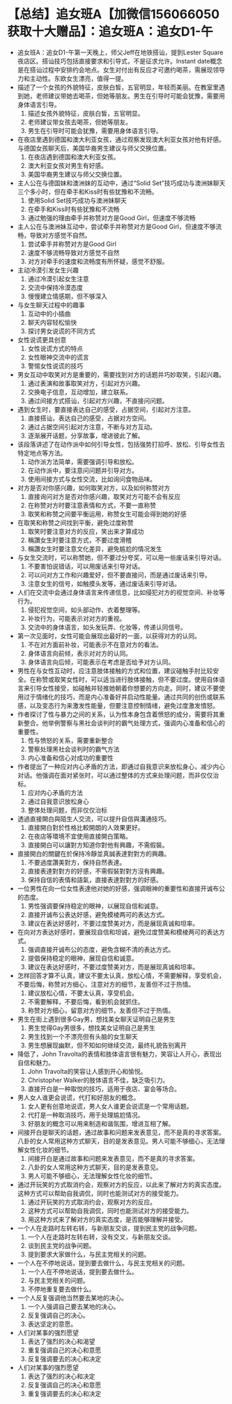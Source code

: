 # 【总结】追女班A【加微信156066050获取十大赠品】：追女班A：追女D1-午

-   追女班A：追女D1-午第一天晚上，师父Jeff在地铁搭讪，提到Lester Square夜店区。搭讪技巧包括直接要求和引导式，不是征求允许。Instant date概念是在搭讪过程中安排约会地点。女生对付出有反应才可邀约喝茶，需展现领导力和主动性。东欧女生漂亮，值得一提。
-   描述了一个女孩的外貌特征，皮肤白皙，五官明显，年轻而美丽。在教室里遇到她，老师建议带她去喝茶，但她等朋友。男生在引导时可能会犹豫，需要用身体语言引导。
    1.  描述女孩外貌特征，皮肤白皙，五官明显。
    2.  老师建议带女孩去喝茶，但她等朋友。
    3.  男生在引导时可能会犹豫，需要用身体语言引导。
-   在夜店里遇到德国和澳大利亚女孩，通过观察发现澳大利亚女孩对他有好感。与德国女孩聊天后，美国华裔男生建议与师父交换位置。
    1.  在夜店遇到德国和澳大利亚女孩。
    2.  澳大利亚女孩对男生有好感。
    3.  美国华裔男生建议与师父交换位置。
-   主人公在与德国妹和澳洲妹的互动中，通过“Solid Set”技巧成功与澳洲妹聊天三个多小时，但在牵手和Kiss时有些犹豫和不流畅。
    1.  使用Solid Set技巧成功与澳洲妹聊天
    2.  在牵手和Kiss时有些犹豫和不流畅
    3.  通过勉强的理由牵手并称赞对方是Good Girl，但速度不够流畅
-   主人公在与澳洲妹互动中，尝试牵手并称赞对方是Good Girl，但速度不够流畅，导致对方感觉不自然。
    1.  尝试牵手并称赞对方是Good Girl
    2.  速度不够流畅导致对方感觉不自然
    3.  对方对牵手的速度和流畅度有所怀疑，感觉不舒服。
-   主动冷漠引发女生兴趣
    1.  通过冷漠引起女生注意
    2.  交流中保持冷漠态度
    3.  慢慢建立情感期，但不够深入
-   与女生聊天过程中的趣事
    1.  互动中的小插曲
    2.  聊天内容轻松愉快
    3.  探讨男女说谎的不同方式
-   女性说谎更具创意
    1.  女性说谎方式的特点
    2.  女性眼神交流中的谎言
    3.  警惕女性说谎的技巧
-   男女互动中取笑对方是重要的，需要找到对方的话题并巧妙取笑，引起兴趣。
    1.  通过表演和故事取笑对方，引起对方兴趣。
    2.  交换电子信息，互动增加，建立联系。
    3.  通过间接方式搭讪，引起对方兴趣，不直接问问题。
-   遇到女生时，要直接表达自己的感受，占据空间，引起对方注意。
    1.  直接搭讪，表达自己的感受，占据对方空间。
    2.  通过占据空间引起对方注意，不断与对方互动。
    3.  逐渐展开话题，分享故事，增进彼此了解。
-   该段落讲述了在动作派中如何引导女性，包括强势打招呼、放松、引导女性去特定地点等方法。
    1.  动作派方法简单，需要强调引导和放松。
    2.  在动作派中，要注意问问题并引导对方。
    3.  使用间接方式与女性交流，比如询问食物品味。
-   对方是否对你感兴趣，如何取笑对方，以及如何称赞对方
    1.  直接询问对方是否对你感兴趣，取笑对方可能不会有反应
    2.  在称赞对方时要注意表情和方式，不要一直称赞
    3.  取笑和称赞之间要平衡运用，称赞女生可能会得到她的好感
-   在取笑和称赞之间找到平衡，避免过度称赞
    1.  取笑时要注意对方的反应，笑出来才算成功
    2.  稱讚女生时要注意方式，不要过度滑稽
    3.  稱讚女生时要注意文化差异，避免尴尬的情况发生
-   与女生交流时，可以称赞她，但不要过分夸奖，可以用一些废话来引导对话。
    1.  不要害怕说错话，可以用废话来引导对话。
    2.  可以问对方工作和兴趣爱好，但不要直接问，而是通过废话来引导。
    3.  注意女生的信号，如触摸头发等，通过废话来引导对话。
-   人们在交流中会通过身体语言来传递信息，比如侵犯对方的视觉空间、补妆等行为。
    1.  侵犯视觉空间，如头部动作、衣着整理等。
    2.  补妆行为，可能表示对对方的重视。
    3.  交流中的身体语言，如头发玩弄、化妆等，传递认同信号。
-   第一次见面时，女性可能会展现出最好的一面，以获得对方的认同。
    1.  不在对方面前补妆，可能表示不在意对方的看法。
    2.  身体语言向前倾，表示对对方的认同。
    3.  身体语言向后倾，可能表示在考虑是否给予对方认同。
-   男性在与女性互动时，应注意肢体接触的方式和位置，建议碰触手肘比较安全。在称赞或取笑女性时，可以适当进行肢体接触，但不要过度。使用自体语言来引导女性接受，如碰触并轻推她朝着你想要的方向走。同时，建议不要使用过于情绪化的技巧，而是内心准备好并启动性能量。通过共同的创伤或联系感，以及变态行为来激发性能量，但要注意控制情绪，避免过度激发憤怒。
-   作者探讨了性与暴力之间的关系，认为性本身包含着愤怒的成分，需要将其重新整合。他举例警察与黑社会谈判时的霸气处理方式，强调内心准备和信心的重要性。
    1.  性与愤怒的关系，需要重新整合
    2.  警察处理黑社会谈判时的霸气方法
    3.  内心准备和信心对成功的重要性
-   作者提出了一种应对内心矛盾的方法，即通过自我意识来放松身心，减少内心对话。他强调在面对紧张时，可以通过整体的方式来处理问题，而非仅仅治标。
    1.  应对内心矛盾的方法
    2.  通过自我意识放松身心
    3.  整体处理问题，而非仅仅治标
-   透過直接開白與陌生人交流，可以提升自信與溝通技巧。
    1.  直接開白對於性格比較開朗的人效果更好。
    2.  在夜店等環境不宜使用直接開白策略。
    3.  直接開白可以讓對方知道你對他有興趣，不需假裝。
-   直接開白的關鍵在於保持冷靜並真誠表達對對方的興趣。
    1.  不要過度讚美對方，保持自然表達。
    2.  直接表達對對方的好感，不需假裝對對方沒有興趣。
    3.  保持自信的表情和語氣，直接表達對對方的好感。
-   一位男性在向一位女性表達他对她的好感，强调眼神的重要性和直接开诚布公的态度。
    1.  男性强调要保持稳定的眼神，以展现自信和诚意。
    2.  直接开诚布公表达好感，避免模棱两可的表达方式。
    3.  建议在表达好感时，不要过度赞美对方，而是展现真诚和坦率。
-   在向对方表达好感时，要展现自信和坦诚，避免过度赞美和模棱两可的表达方式。
    1.  强调直接开诚布公的态度，避免含糊不清的表达方式。
    2.  提倡保持稳定的眼神，展现自信和诚意。
    3.  建议在表达好感时，不要过度赞美对方，而是展现真诚和坦率。
-   怎样回答才算不认真，建议不要太认真，放松心情，不需要解释，享受机会，不要后悔，称赞对方细心，注意对方的细节，友善但不过于热情。
    1.  建议放松心情，不要太认真，享受机会。
    2.  不需要解释，不要后悔，看到机会就抓住。
    3.  称赞对方细心，留意对方的细节，友善但不过于热情。
-   男生在街上遇到很多Gay男，想找美女聊天证明自己是男生
    1.  男生觉得Gay男很多，想找美女证明自己是男生
    2.  男生找到一个不漂亮但有头脑的女生聊天
    3.  男生想展现幽默，但不知如何继续交流，最终礼貌告别离开
-   降低了，John Travolta的表情和肢体语言很有魅力，笑容让人开心，表现出自信和魅力。
    1.  John Travolta的笑容让人感到开心和愉悦。
    2.  Christopher Walker的肢体语言不佳，缺乏吸引力。
    3.  直接开白是一种取悦的技巧，适用于夜店、宴会等场合。
-   男人女人谁更会说谎，代打和好朋友的概念。
    1.  女人更有创意地说谎，男人女人谁更会说谎是一个常用话题。
    2.  代打是一种取消技巧，用于处理尴尬情况。
    3.  好朋友的概念可以用来制造和谐氛围，增进互相了解。
-   间接开白是聊天的话题，通过故事和问题来发表意见，而不是真的寻求答案。八卦的女人常用这种方式聊天，目的是发表意见。男人可能不够细心，无法理解女性化妆的细节。
    1.  间接开白是通过故事和问题来发表意见，而不是真的寻求答案。
    2.  八卦的女人常用这种方式聊天，目的是发表意见。
    3.  男人可能不够细心，无法理解女性化妆的细节。
-   通过开玩笑的方式取消约会，观察对方的反应，以此来了解对方的真实态度。这种方式可以帮助自我调侃，同时也能测试对方的接受能力。
    1.  通过开玩笑的方式取消约会，观察对方的反应。
    2.  这种方式可以帮助自我调侃，同时也能测试对方的接受能力。
    3.  用这种方式来了解对方的真实态度，是否能够理解并接受。
-   一个人在走路时左转右转，与新朋友交谈，提到民主党的战争问题。
    1.  一个人在走路时左转右转，没有交叉，与新朋友交谈。
    2.  谈到民主党的战争问题。
    3.  提到要求大家做什么，与民主党相关的问题。
-   一个人在不停地说话，提到要去做什么，与民主党相关的问题。
    1.  一个人在不停地说话，提到要去做什么。
    2.  与民主党相关的问题。
    3.  不停地重复要去做什么。
-   一个人反复强调他当然要去某地的决心。
    1.  一个人强调自己要去某地的决心。
    2.  反复强调自己的决心。
    3.  表达坚定的意愿。
-   人们对某事的强烈愿望
    1.  表达了强烈的决心和渴望
    2.  重复强调自己的决心和意愿
    3.  反复强调要去的决心和决定
-   人们对某事的强烈愿望
    1.  表达了强烈的决心和决定
    2.  反复强调自己的决心和意愿
    3.  重复强调要去的决心和决定